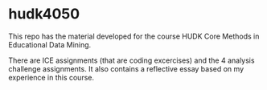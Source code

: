 # hudk4050

This repo has the material developed for the course HUDK Core Methods in Educational Data Mining.

There are ICE assignments (that are coding excercises) and the 4 analysis challenge assignments.
It also contains a reflective essay based on my experience in this course.

